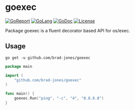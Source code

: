 # goexec

[![GoReport](https://goreportcard.com/badge/brad-jones/goexec)](https://goreportcard.com/report/brad-jones/goexec)
[![GoLang](https://img.shields.io/badge/golang-%3E%3D%201.12.6-lightblue.svg)](https://golang.org)
[![GoDoc](https://godoc.org/github.com/brad-jones/goexec?status.svg)](https://godoc.org/github.com/brad-jones/goexec)
[![License](https://img.shields.io/github/license/brad-jones/goexec.svg)](https://github.com/brad-jones/goexec/blob/master/LICENSE)

Package goexec is a fluent decorator based API for os/exec.

## Usage

`go get -u github.com/brad-jones/goexec`

```go
package main

import (
	"github.com/brad-jones/goexec"
)

func main() {
	goexec.Run("ping", "-c", "4", "8.8.8.8")
}
```
